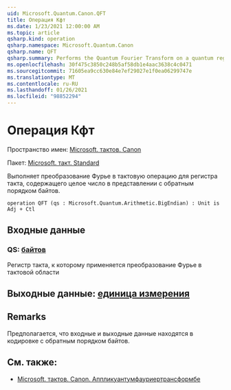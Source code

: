```yaml
---
uid: Microsoft.Quantum.Canon.QFT
title: Операция Кфт
ms.date: 1/23/2021 12:00:00 AM
ms.topic: article
qsharp.kind: operation
qsharp.namespace: Microsoft.Quantum.Canon
qsharp.name: QFT
qsharp.summary: Performs the Quantum Fourier Transform on a quantum register containing an integer in the big-endian representation.
ms.openlocfilehash: 30f475c3850c248b5af58db1e4aac3638c4c0471
ms.sourcegitcommit: 71605ea9cc630e84e7ef29027e1f0ea06299747e
ms.translationtype: MT
ms.contentlocale: ru-RU
ms.lasthandoff: 01/26/2021
ms.locfileid: "98852294"
---
```

# <a name="qft-operation"></a>Операция Кфт

Пространство имен: [Microsoft. тактов. Canon](xref:Microsoft.Quantum.Canon)

Пакет: [Microsoft. такт. Standard](https://nuget.org/packages/Microsoft.Quantum.Standard)


Выполняет преобразование Фурье в тактовую операцию для регистра такта, содержащего целое число в представлении с обратным порядком байтов.

```qsharp
operation QFT (qs : Microsoft.Quantum.Arithmetic.BigEndian) : Unit is Adj + Ctl
```


## <a name="input"></a>Входные данные

### <a name="qs--bigendian"></a>QS: [байтов](xref:Microsoft.Quantum.Arithmetic.BigEndian)

Регистр такта, к которому применяется преобразование Фурье в тактовой области



## <a name="output--unit"></a>Выходные данные: [единица измерения](xref:microsoft.quantum.lang-ref.unit)



## <a name="remarks"></a>Remarks

Предполагается, что входные и выходные данные находятся в кодировке с обратным порядком байтов.

## <a name="see-also"></a>См. также:

- [Microsoft. тактов. Canon. Аппликуантумфауриертрансформбе](xref:Microsoft.Quantum.Canon.ApplyQuantumFourierTransformBE)